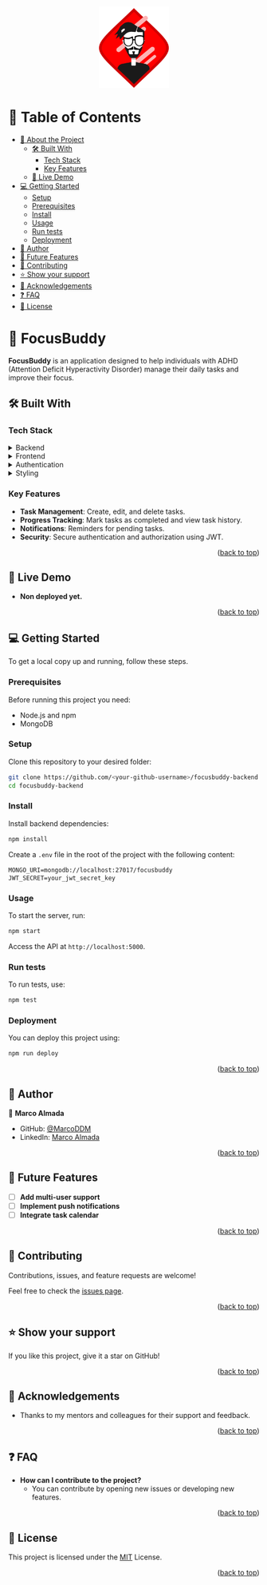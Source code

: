<a name="readme-top"></a>

<div align="center">

  <img src="soyMarco.png" alt="logo" width="140"  height="auto" />
  <br/>

</div>

<!-- TABLE OF CONTENTS -->

# 📗 Table of Contents

- [📖 About the Project](#about-project)
  - [🛠 Built With](#built-with)
    - [Tech Stack](#tech-stack)
    - [Key Features](#key-features)
  - [🚀 Live Demo](#live-demo)
- [💻 Getting Started](#getting-started)
  - [Setup](#setup)
  - [Prerequisites](#prerequisites)
  - [Install](#install)
  - [Usage](#usage)
  - [Run tests](#run-tests)
  - [Deployment](#deployment)
- [👥 Author](#authors)
- [🔭 Future Features](#future-features)
- [🤝 Contributing](#contributing)
- [⭐️ Show your support](#support)
- [🙏 Acknowledgements](#acknowledgements)
- [❓ FAQ](#faq)
- [📝 License](#license)

<!-- PROJECT DESCRIPTION -->

# 📖 FocusBuddy <a name="about-project"></a>

**FocusBuddy** is an application designed to help individuals with ADHD (Attention Deficit Hyperactivity Disorder) manage their daily tasks and improve their focus.

## 🛠 Built With <a name="built-with"></a>

### Tech Stack <a name="tech-stack"></a>

<details>
  <summary>Backend</summary>
  <ul>
    <li><a href="https://nodejs.org/">Node.js</a></li>
    <li><a href="https://expressjs.com/">Express.js</a></li>
    <li><a href="https://www.mongodb.com/">MongoDB</a></li>
    <li><a href="https://mongoosejs.com/">Mongoose</a></li>
  </ul>
</details>

<details>
  <summary>Frontend</summary>
  <ul>
    <li><a href="https://reactjs.org/">React</a></li>
  </ul>
</details>

<details>
  <summary>Authentication</summary>
  <ul>
    <li><a href="https://jwt.io/">JSON Web Tokens (JWT)</a></li>
  </ul>
</details>

<details>
  <summary>Styling</summary>
  <ul>
    <li>CSS</li>
  </ul>
</details>

### Key Features <a name="key-features"></a>

- **Task Management**: Create, edit, and delete tasks.
- **Progress Tracking**: Mark tasks as completed and view task history.
- **Notifications**: Reminders for pending tasks.
- **Security**: Secure authentication and authorization using JWT.

<p align="right">(<a href="#readme-top">back to top</a>)</p>

<!-- LIVE DEMO -->

## 🚀 Live Demo <a name="live-demo"></a>

- **Non deployed yet.**

<!--  [Live Demo Link](https://example.com)-->

<p align="right">(<a href="#readme-top">back to top</a>)</p>

<!-- GETTING STARTED -->

## 💻 Getting Started <a name="getting-started"></a>

To get a local copy up and running, follow these steps.

### Prerequisites <a name="prerequisites"></a>

Before running this project you need:

- Node.js and npm
- MongoDB

### Setup <a name="setup"></a>

Clone this repository to your desired folder:

```sh
git clone https://github.com/<your-github-username>/focusbuddy-backend.git
cd focusbuddy-backend
```

### Install <a name="install"></a>

Install backend dependencies:

```sh
npm install
```

Create a `.env` file in the root of the project with the following content:

```
MONGO_URI=mongodb://localhost:27017/focusbuddy
JWT_SECRET=your_jwt_secret_key
```

### Usage <a name="usage"></a>

To start the server, run:

```sh
npm start
```

Access the API at `http://localhost:5000`.

### Run tests <a name="run-tests"></a>

To run tests, use:

```sh
npm test
```

### Deployment <a name="deployment"></a>

You can deploy this project using:

```sh
npm run deploy
```

<p align="right">(<a href="#readme-top">back to top</a>)</p>

<!-- AUTHOR -->

## 👥 Author <a name="authors"></a>

👤 **Marco Almada**

- GitHub: [@MarcoDDM](https://github.com/<MarcoDDM>)
- LinkedIn: [Marco Almada](https://www.linkedin.com/in/your-nmarcoalmadaar/)

<p align="right">(<a href="#readme-top">back to top</a>)</p>

<!-- FUTURE FEATURES -->

## 🔭 Future Features <a name="future-features"></a>

- [ ] **Add multi-user support**
- [ ] **Implement push notifications**
- [ ] **Integrate task calendar**

<p align="right">(<a href="#readme-top">back to top</a>)</p>

<!-- CONTRIBUTING -->

## 🤝 Contributing <a name="contributing"></a>

Contributions, issues, and feature requests are welcome!

Feel free to check the [issues page](../../issues/).

<p align="right">(<a href="#readme-top">back to top</a>)</p>

<!-- SUPPORT -->

## ⭐️ Show your support <a name="support"></a>

If you like this project, give it a star on GitHub!

<p align="right">(<a href="#readme-top">back to top</a>)</p>

<!-- ACKNOWLEDGEMENTS -->

## 🙏 Acknowledgements <a name="acknowledgements"></a>

- Thanks to my mentors and colleagues for their support and feedback.

<p align="right">(<a href="#readme-top">back to top</a>)</p>

<!-- FAQ -->

## ❓ FAQ <a name="faq"></a>

- **How can I contribute to the project?**
  - You can contribute by opening new issues or developing new features.

<p align="right">(<a href="#readme-top">back to top</a>)</p>

<!-- LICENSE -->

## 📝 License <a name="license"></a>

This project is licensed under the [MIT](./LICENSE) License.

<p align="right">(<a href="#readme-top">back to top</a>)</p>
